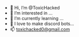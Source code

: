 - 👋 Hi, I’m @ToxicHacked
- 👀 I’m interested in ...
- 🌱 I’m currently learning ...
- 💞️ I love to make discord bots...
- 📫 toxichacked0@gmail.com
